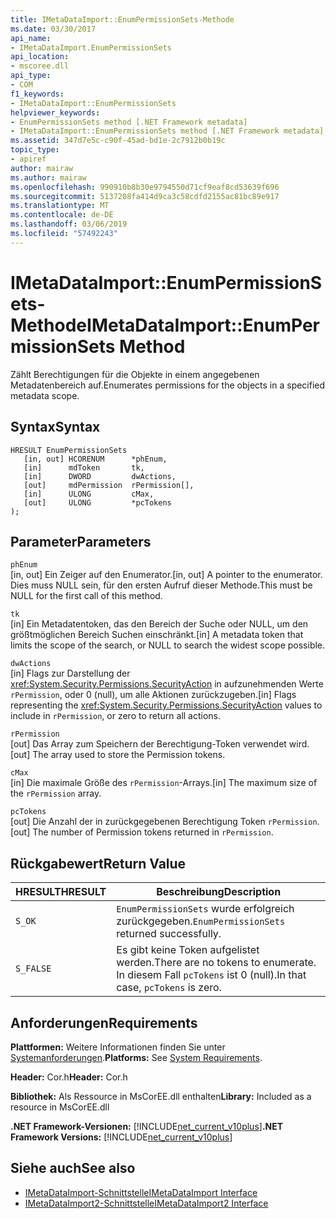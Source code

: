 ```yaml
---
title: IMetaDataImport::EnumPermissionSets-Methode
ms.date: 03/30/2017
api_name:
- IMetaDataImport.EnumPermissionSets
api_location:
- mscoree.dll
api_type:
- COM
f1_keywords:
- IMetaDataImport::EnumPermissionSets
helpviewer_keywords:
- EnumPermissionSets method [.NET Framework metadata]
- IMetaDataImport::EnumPermissionSets method [.NET Framework metadata]
ms.assetid: 347d7e5c-c90f-45ad-bd1e-2c7912b0b19c
topic_type:
- apiref
author: mairaw
ms.author: mairaw
ms.openlocfilehash: 990910b8b30e9794550d71cf9eaf8cd53639f696
ms.sourcegitcommit: 5137208fa414d9ca3c58cdfd2155ac81bc89e917
ms.translationtype: MT
ms.contentlocale: de-DE
ms.lasthandoff: 03/06/2019
ms.locfileid: "57492243"
---
```

# <a name="imetadataimportenumpermissionsets-method"></a><span data-ttu-id="83722-102">IMetaDataImport::EnumPermissionSets-Methode</span><span class="sxs-lookup"><span data-stu-id="83722-102">IMetaDataImport::EnumPermissionSets Method</span></span>
<span data-ttu-id="83722-103">Zählt Berechtigungen für die Objekte in einem angegebenen Metadatenbereich auf.</span><span class="sxs-lookup"><span data-stu-id="83722-103">Enumerates permissions for the objects in a specified metadata scope.</span></span>  
  
## <a name="syntax"></a><span data-ttu-id="83722-104">Syntax</span><span class="sxs-lookup"><span data-stu-id="83722-104">Syntax</span></span>  
  
```  
HRESULT EnumPermissionSets  
   [in, out] HCORENUM      *phEnum,   
   [in]      mdToken       tk,   
   [in]      DWORD         dwActions,  
   [out]     mdPermission  rPermission[],  
   [in]      ULONG         cMax,  
   [out]     ULONG         *pcTokens  
);  
```  
  
## <a name="parameters"></a><span data-ttu-id="83722-105">Parameter</span><span class="sxs-lookup"><span data-stu-id="83722-105">Parameters</span></span>  
 `phEnum`  
 <span data-ttu-id="83722-106">[in, out] Ein Zeiger auf den Enumerator.</span><span class="sxs-lookup"><span data-stu-id="83722-106">[in, out] A pointer to the enumerator.</span></span> <span data-ttu-id="83722-107">Dies muss NULL sein, für den ersten Aufruf dieser Methode.</span><span class="sxs-lookup"><span data-stu-id="83722-107">This must be NULL for the first call of this method.</span></span>  
  
 `tk`  
 <span data-ttu-id="83722-108">[in] Ein Metadatentoken, das den Bereich der Suche oder NULL, um den größtmöglichen Bereich Suchen einschränkt.</span><span class="sxs-lookup"><span data-stu-id="83722-108">[in] A metadata token that limits the scope of the search, or NULL to search the widest scope possible.</span></span>  
  
 `dwActions`  
 <span data-ttu-id="83722-109">[in] Flags zur Darstellung der <xref:System.Security.Permissions.SecurityAction> in aufzunehmenden Werte `rPermission`, oder 0 (null), um alle Aktionen zurückzugeben.</span><span class="sxs-lookup"><span data-stu-id="83722-109">[in] Flags representing the <xref:System.Security.Permissions.SecurityAction> values to include in `rPermission`, or zero to return all actions.</span></span>  
  
 `rPermission`  
 <span data-ttu-id="83722-110">[out] Das Array zum Speichern der Berechtigung-Token verwendet wird.</span><span class="sxs-lookup"><span data-stu-id="83722-110">[out] The array used to store the Permission tokens.</span></span>  
  
 `cMax`  
 <span data-ttu-id="83722-111">[in] Die maximale Größe des `rPermission`-Arrays.</span><span class="sxs-lookup"><span data-stu-id="83722-111">[in] The maximum size of the `rPermission` array.</span></span>  
  
 `pcTokens`  
 <span data-ttu-id="83722-112">[out] Die Anzahl der in zurückgegebenen Berechtigung Token `rPermission`.</span><span class="sxs-lookup"><span data-stu-id="83722-112">[out] The number of Permission tokens returned in `rPermission`.</span></span>  
  
## <a name="return-value"></a><span data-ttu-id="83722-113">Rückgabewert</span><span class="sxs-lookup"><span data-stu-id="83722-113">Return Value</span></span>  
  
|<span data-ttu-id="83722-114">HRESULT</span><span class="sxs-lookup"><span data-stu-id="83722-114">HRESULT</span></span>|<span data-ttu-id="83722-115">Beschreibung</span><span class="sxs-lookup"><span data-stu-id="83722-115">Description</span></span>|  
|-------------|-----------------|  
|`S_OK`|<span data-ttu-id="83722-116">`EnumPermissionSets` wurde erfolgreich zurückgegeben.</span><span class="sxs-lookup"><span data-stu-id="83722-116">`EnumPermissionSets` returned successfully.</span></span>|  
|`S_FALSE`|<span data-ttu-id="83722-117">Es gibt keine Token aufgelistet werden.</span><span class="sxs-lookup"><span data-stu-id="83722-117">There are no tokens to enumerate.</span></span> <span data-ttu-id="83722-118">In diesem Fall `pcTokens` ist 0 (null).</span><span class="sxs-lookup"><span data-stu-id="83722-118">In that case, `pcTokens` is zero.</span></span>|  
  
## <a name="requirements"></a><span data-ttu-id="83722-119">Anforderungen</span><span class="sxs-lookup"><span data-stu-id="83722-119">Requirements</span></span>  
 <span data-ttu-id="83722-120">**Plattformen:** Weitere Informationen finden Sie unter [Systemanforderungen](../../../../docs/framework/get-started/system-requirements.md).</span><span class="sxs-lookup"><span data-stu-id="83722-120">**Platforms:** See [System Requirements](../../../../docs/framework/get-started/system-requirements.md).</span></span>  
  
 <span data-ttu-id="83722-121">**Header:** Cor.h</span><span class="sxs-lookup"><span data-stu-id="83722-121">**Header:** Cor.h</span></span>  
  
 <span data-ttu-id="83722-122">**Bibliothek:** Als Ressource in MsCorEE.dll enthalten</span><span class="sxs-lookup"><span data-stu-id="83722-122">**Library:** Included as a resource in MsCorEE.dll</span></span>  
  
 <span data-ttu-id="83722-123">**.NET Framework-Versionen:** [!INCLUDE[net_current_v10plus](../../../../includes/net-current-v10plus-md.md)]</span><span class="sxs-lookup"><span data-stu-id="83722-123">**.NET Framework Versions:** [!INCLUDE[net_current_v10plus](../../../../includes/net-current-v10plus-md.md)]</span></span>  
  
## <a name="see-also"></a><span data-ttu-id="83722-124">Siehe auch</span><span class="sxs-lookup"><span data-stu-id="83722-124">See also</span></span>
- [<span data-ttu-id="83722-125">IMetaDataImport-Schnittstelle</span><span class="sxs-lookup"><span data-stu-id="83722-125">IMetaDataImport Interface</span></span>](../../../../docs/framework/unmanaged-api/metadata/imetadataimport-interface.md)
- [<span data-ttu-id="83722-126">IMetaDataImport2-Schnittstelle</span><span class="sxs-lookup"><span data-stu-id="83722-126">IMetaDataImport2 Interface</span></span>](../../../../docs/framework/unmanaged-api/metadata/imetadataimport2-interface.md)
